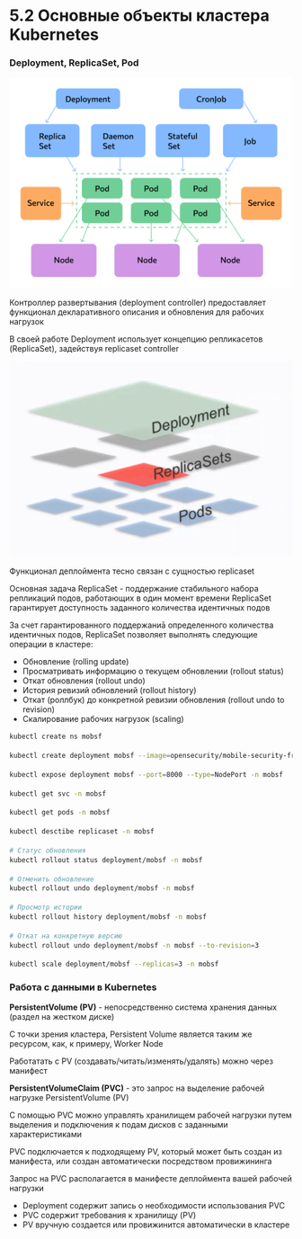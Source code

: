 # 5.2 Основные объекты кластера Kubernetes

### Deployment, ReplicaSet, Pod

![k8s3](./k8s3.png)

Контроллер развертывания (deployment controller) предоставляет функционал декларативного описания и обновления для рабочих нагрузок

В своей работе Deployment использует концепцию репликасетов (ReplicaSet), задействуя replicaset controller

![deployment](./deployment.png)

Функционал деплоймента тесно связан с сущностью replicaset

Основная задача ReplicaSet - поддержание стабильного набора репликаций подов, работающих в один момент времени
ReplicaSet гарантирует доступность заданного количества идентичных подов

За счет гарантированного поддержаниā определенного количества идентичных подов, ReplicaSet позволяет выполнять следующие операции в кластере:

- Обновление (rolling update)
- Просматривать информацию о текущем обновлении (rollout status)
- Откат обновления (rollout undo)
- История ревизий обновлений (rollout history)
- Откат (роллбук) до конкретной ревизии обновления (rollout undo to revision)
- Скалирование рабочих нагрузок (scaling)


```bash
kubectl create ns mobsf

kubectl create deployment mobsf --image=opensecurity/mobile-security-framework-mobsf:v3.1.1 -n mobsf

kubectl expose deployment mobsf --port=8000 --type=NodePort -n mobsf

kubectl get svc -n mobsf

kubectl get pods -n mobsf

kubectl desctibe replicaset -n mobsf

# Статус обновления
kubectl rollout status deployment/mobsf -n mobsf

# Отменить обновление
kubectl rollout undo deployment/mobsf -n mobsf

# Просмотр истории
kubectl rollout history deployment/mobsf -n mobsf

# Откат на конкретную версию
kubectl rollout undo deployment/mobsf -n mobsf --to-revision=3

kubectl scale deployment/mobsf --replicas=3 -n mobsf
```

### Работа с данными в Kubernetes

**PersistentVolume (PV)** - непосредственно система хранения данных (раздел на жестком диске)

С точки зрения кластера, Persistent Volume является таким же ресурсом, как, к примеру, Worker Node

Работатать с PV (создавать/читать/изменять/удалять) можно через манифест

**PersistentVolumeClaim (PVC)** - это запрос на выделение рабочей нагрузке PersistentVolume (PV)

С помощью PVC можно управлять хранилищем рабочей нагрузки путем выделения и подключения к подам дисков с заданными характеристиками

PVC подключается к подходящему PV, который может быть создан из манифеста, или создан автоматически посредством провижининга

Запрос на PVC располагается в манифесте деплоймента вашей рабочей нагрузки

- Deployment содержит запись о необходимости использования PVC
- PVC содержит требования к хранилищу (PV)
- PV вручную создается или провижинится автоматически в кластере
